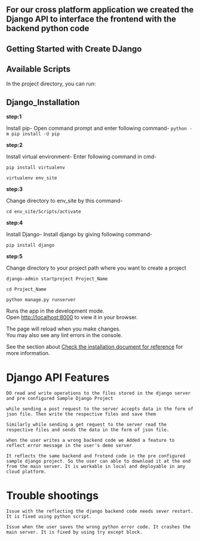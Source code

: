 ## For our cross platform application we created the Django API to interface the frontend with the backend python code

## Getting Started with Create DJango

## Available Scripts

In the project directory, you can run:
## Django_Installation

 **step:1**

 Install pip- Open command prompt and enter following command-
 `python -m pip install -U pip`

**step:2**

Install virtual environment- Enter following command in cmd-

`pip install virtualenv`

`virtualenv env_site`

**step:3**

Change directory to env_site by this command-

`cd env_site/Scripts/activate`

**step:4**

Install Django- Install django by giving following command-

`pip install django`

**step:5**

Change directory to your project path where you want to create a project

`django-admin startproject Project_Name`

`cd Project_Name`

`python manage.py runserver`


Runs the app in the development mode.\
Open [http://localhost:8000](http://localhost:8000) to view it in your browser.

The page will reload when you make changes.\
You may also see any lint errors in the console.


See the section about [Check the installation document for reference](https://docs.djangoproject.com/en/4.0/intro/install/) for more information.


# Django API Features

`DO read and write operations to the files stored in the django server and pre configured Sample Django Project`

`while sending a post request to the server accepts data in the form of json file. Then write the respective files and save them`

`Similarly while sending a get request to the server read the respective files and sends the data in the form of json file.`

`when the user writes a wrong backend code we Added a feature to reflect error message in the user's demo server `

`It reflects the same backend and frotend code in the pre configured sample django project. So the user can able to download it at the end from the main server. It is workable in local and deployable in any cloud platform.` 


# Trouble shootings

`Issue with the reflecting the django backend code needs sever restart. It is fixed using python script.`

`Issue when the user saves the wrong python error code. It crashes the main server. It is fixed by using try except block.`

